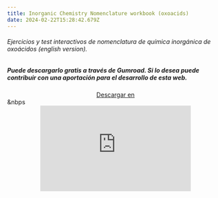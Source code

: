 ```yaml
---
title: Inorganic Chemistry Nomenclature workbook (oxoacids)
date: 2024-02-22T15:28:42.679Z
---
```




###### Ejercicios y test  interactivos de nomenclatura de química inorgánica de oxoácidos (english version).

<!--more-->

##### Puede descargarlo gratis a través de Gumroad. Si lo desea puede contribuir con una aportación para el desarrollo de esta web.

<center>
<script src="https://gumroad.com/js/gumroad.js"></script><a class="gumroad-button" href="https://apicazorla.gumroad.com/l/whzmw">Descargar en</a>
</center>&nbps






<center>
<iframe
    width="350"
    height="200"
    src="https://www.dropbox.com/scl/fi/4m6cqtw1loairilvcn8tu/Inorganic-Chemistry-Nomenclature-Workbook-Oxoacids-Hecho-con-Clipchamp.mp4?rlkey=xjlei519h97i8g5s5bs5cet4s&raw=1"
    frameborder="0"
    allow="autoplay; encrypted-media"
    allowfullscreen
>
</iframe>
</center>
